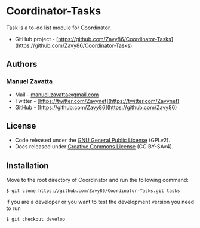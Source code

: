 # Coordinator-Tasks
Task is a to-do list module for Coordinator.

- GitHub project - [https://github.com/Zavy86/Coordinator-Tasks](https://github.com/Zavy86/Coordinator-Tasks)

## Authors

### Manuel Zavatta
- Mail - [manuel.zavatta@gmail.com](mailto:manuel.zavatta@gmail.com)
- Twitter - [https://twitter.com/Zavynet](https://twitter.com/Zavynet)
- GitHub - [https://github.com/Zavy86](https://github.com/Zavy86)

## License
- Code released under the [GNU General Public License](http://www.gnu.org/licenses/gpl-2.0.html) (GPLv2).
- Docs released under [Creative Commons License](http://creativecommons.org/licenses/by-sa/4.0/) (CC BY-SAv4).

## Installation
Move to the root directory of Coordinator and run the following command:

	$ git clone https://github.com/Zavy86/Coordinator-Tasks.git tasks

if you are a developer or you want to test the development version you need to run

	$ git checkout develop